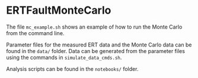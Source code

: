 # ERTFaultMonteCarlo

The file `mc_example.sh` shows an example of how to run the Monte Carlo from the command line. 

Parameter files for the measured ERT data and the Monte Carlo data can be found in the `data/` folder. Data can be generated from the parameter files using the commands in `simulate_data_cmds.sh`.

Analysis scripts can be found in the `notebooks/` folder.


